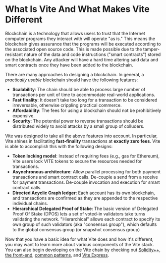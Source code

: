 # What Is Vite And What Makes Vite Different

Blockchain is a technology that allows users to trust that the Internet computer programs they interact with will operate "as is." This means the blockchain gives assurance that the programs will be executed according to the associated open source code. This is made possible due to the tamper-resistant nature of the data and code instructions ("smart contracts") stored on the blockchain. Any attacker will have a hard time altering said data and smart contracts once they have been added to the blockchain.

There are many approaches to designing a blockchain. In general, a _practically usable_ blockchain should have the following features:

* **Scalability**: The chain should be able to process large number of transactions per unit of time to accommodate real-world applications.
* **Fast finality**: It doesn't take too long for a transaction to be considered irreversable, otherwise crippling practical commerce.
* **Affordability**: The fees for using a blockchain should not be prohibitively expensive.
* **Security**: The potential power to reverse transactions should be distributed widely to avoid attacks by a small group of colluders.


Vite was designed to take all the above features into account. In particular, Vite shines in facilitating **fast-finality** transactions at **exactly zero fees**. Vite is able to accomplish this with the following designs:

* **Token locking model**: Instead of requiring fees (e.g., gas for Ethereum), Vite users lock VITE tokens to secure the resources needed for transactions.
* **Asynchronous architecture**: Allow parallel processing for both payment transactions and smart contract calls. De-couple a send from a receive for payment transactions. De-couple invocation and execution for smart contract calls.
* **Directed Acyclic Graph ledger**: Each account has its own blockchain, and transactions are confirmed as they are appended to the respective individual chains.
* **Hierarchical Delegated Proof of Stake**: The basic version of Delegated Proof Of Stake (DPOS) lets a set of voted-in validators take turns validating the network. "Hierarchical" allows each contract to specify its own group of such validators (aka "consensus group"), which defaults to the global consensus group (or snapshot consensus group)

Now that you have a basic idea for what Vite does and how it's different, you may want to learn more about various components of the Vite stack. You can also begin developing on the Vite chain by checking out [Solidity++](../soliditypp/fundamentals/), [the front-end](../SDK/ViteJS/), [common patterns](../common-patterns/), and [Vite Express](../vite-express/).
